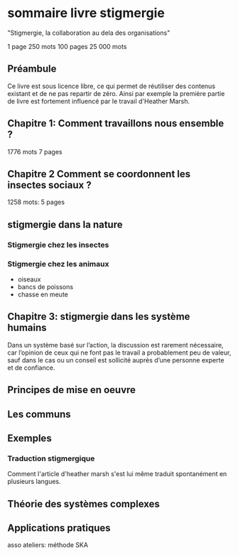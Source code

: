 # sommaire livre stigmergie

"Stigmergie, la collaboration au dela des organisations"

1 page 	250 mots
100 pages 	25 000 mots

## Préambule

Ce livre est sous licence libre, ce qui permet de réutiliser des contenus existant et de ne pas repartir de zéro. Ainsi par exemple la première partie de livre est fortement influencé par le travail d'Heather Marsh.



## Chapitre 1: Comment travaillons nous ensemble ?

1776 mots 7 pages

## Chapitre 2 Comment se coordonnent les insectes sociaux ?

1258 mots: 5 pages

## stigmergie dans la nature

### Stigmergie chez les insectes

### Stigmergie chez les animaux

- oiseaux
- bancs de poissons
- chasse en meute

## Chapitre 3: stigmergie dans les système humains

Dans un système basé sur l’action, la discussion est rarement nécessaire, car l’opinion de ceux qui ne font pas le travail a probablement peu de valeur, sauf dans le cas ou un conseil est sollicité auprès d’une personne experte et de confiance.

## Principes de mise en oeuvre

## Les communs

## Exemples

### Traduction stigmergique 

Comment l'article d'heather marsh s'est lui même traduit spontanément en plusieurs langues.



## Théorie des systèmes complexes

## Applications pratiques

asso
ateliers: méthode SKA
